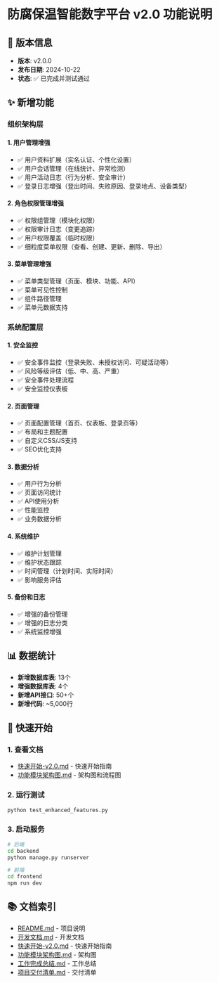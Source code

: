 # 防腐保温智能数字平台 v2.0 功能说明

## 🎯 版本信息

- **版本**: v2.0.0
- **发布日期**: 2024-10-22
- **状态**: ✅ 已完成并测试通过

## ✨ 新增功能

### 组织架构层

#### 1. 用户管理增强
- ✅ 用户资料扩展（实名认证、个性化设置）
- ✅ 用户会话管理（在线统计、异常检测）
- ✅ 用户活动日志（行为分析、安全审计）
- ✅ 登录日志增强（登出时间、失败原因、登录地点、设备类型）

#### 2. 角色权限管理增强
- ✅ 权限组管理（模块化权限）
- ✅ 权限审计日志（变更追踪）
- ✅ 用户权限覆盖（临时权限）
- ✅ 细粒度菜单权限（查看、创建、更新、删除、导出）

#### 3. 菜单管理增强
- ✅ 菜单类型管理（页面、模块、功能、API）
- ✅ 菜单可见性控制
- ✅ 组件路径管理
- ✅ 菜单元数据支持

### 系统配置层

#### 1. 安全监控
- ✅ 安全事件监控（登录失败、未授权访问、可疑活动等）
- ✅ 风险等级评估（低、中、高、严重）
- ✅ 安全事件处理流程
- ✅ 安全监控仪表板

#### 2. 页面管理
- ✅ 页面配置管理（首页、仪表板、登录页等）
- ✅ 布局和主题配置
- ✅ 自定义CSS/JS支持
- ✅ SEO优化支持

#### 3. 数据分析
- ✅ 用户行为分析
- ✅ 页面访问统计
- ✅ API使用分析
- ✅ 性能监控
- ✅ 业务数据分析

#### 4. 系统维护
- ✅ 维护计划管理
- ✅ 维护状态跟踪
- ✅ 时间管理（计划时间、实际时间）
- ✅ 影响服务评估

#### 5. 备份和日志
- ✅ 增强的备份管理
- ✅ 增强的日志分类
- ✅ 系统监控增强

## 📊 数据统计

- **新增数据库表**: 13个
- **增强数据库表**: 4个
- **新增API接口**: 50+个
- **新增代码**: ~5,000行

## 🚀 快速开始

### 1. 查看文档
- [快速开始-v2.0.md](./快速开始-v2.0.md) - 快速开始指南
- [功能模块架构图.md](./功能模块架构图.md) - 架构图和流程图

### 2. 运行测试
```bash
python test_enhanced_features.py
```

### 3. 启动服务
```bash
# 后端
cd backend
python manage.py runserver

# 前端
cd frontend
npm run dev
```

## 📚 文档索引

- [README.md](./README.md) - 项目说明
- [开发文档.md](./开发文档.md) - 开发文档
- [快速开始-v2.0.md](./快速开始-v2.0.md) - 快速开始指南
- [功能模块架构图.md](./功能模块架构图.md) - 架构图
- [工作完成总结.md](./工作完成总结.md) - 工作总结
- [项目交付清单.md](./项目交付清单.md) - 交付清单


